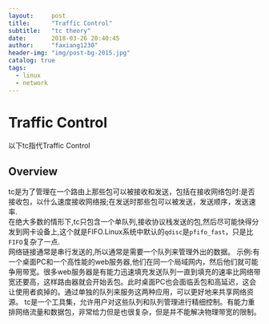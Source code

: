 ```yaml
---
layout:     post
title:      "Traffic Control"
subtitle:   "tc theory"
date:       2018-03-26 20:40:45
author:     "faxiang1230"
header-img: "img/post-bg-2015.jpg"
catalog: true
tags:
  - linux
  - network
---
```

# Traffic Control
以下tc指代Traffic Control
## Overview
tc是为了管理在一个路由上那些包可以被接收和发送，包括在接收网络包时:是否接收包，以什么速度接收网络报;在发送时那些包可以被发送，发送顺序，发送速率.  
在绝大多数的情形下,tc只包含一个单队列,接收协议栈发送的包,然后尽可能快得分发到网卡设备上,这个就是FIFO.Linux系统中默认的`qdisc`是`pfifo_fast`，只是比`FIFO`复杂了一点.  
网络链接通常是串行发送的,所以通常是需要一个队列来管理外出的数据。
示例:有一个桌面PC和一个高性能的web服务器,他们在同一个局域网内，然后他们就可能争用带宽。很多web服务器是有能力迅速填充发送队列一直到填充的速率比网络带宽还要高，这样路由器就会开始丢包。此时桌面PC也会面临丢包和高延迟，这会让使用者疯掉的。通过单独的队列来服务这两种应用，可以更好地来共享网络资源。
tc是一个工具集，允许用户对这些队列和队列管理进行精细控制。有能力重排网络流量和数据包，非常给力但是也很复杂，但是并不能解决物理带宽的限制。
